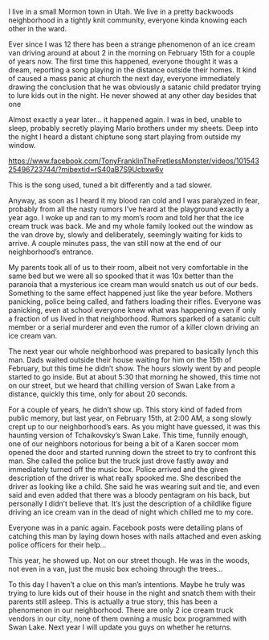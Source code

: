 I live in a small Mormon town in Utah. We live in a pretty backwoods neighborhood in a tightly knit community, everyone kinda knowing each other in the ward. 

Ever since I was 12 there has been a strange phenomenon of an ice cream van driving around at about 2 in the morning on February 15th for a couple of years now. The first time this happened, everyone thought it was a dream, reporting a song playing in the distance outside their homes. It kind of caused a mass panic at church the next day, everyone immediately drawing the conclusion that he was obviously a satanic child predator trying to lure kids out in the night. He never showed at any other day besides that one 

Almost exactly a year later… it happened again. I was in bed, unable to sleep, probably secretly playing Mario brothers under my sheets. Deep into the night I heard a distant chiptune song start playing from outside my window. 

https://www.facebook.com/TonyFranklinTheFretlessMonster/videos/10154325496723744/?mibextid=rS40aB7S9Ucbxw6v

This is the song used, tuned a bit differently and a tad slower. 

Anyway, as soon as I heard it my blood ran cold and I was paralyzed in fear, probably from all the nasty rumors I’ve heard at the playground exactly a year ago. I woke up and ran to my mom’s room and told her that the ice cream truck was back. Me and my whole family looked out the window as the van drove by, slowly and deliberately, seemingly waiting for kids to arrive. A couple minutes pass, the van still now at the end of our neighborhood’s entrance. 

My parents took all of us to their room, albeit not very comfortable in the same bed but we were all so spooked that it was 10x better than the paranoia that a mysterious ice cream man would snatch us out of our beds. Something to the same effect happened just like the year before. Mothers panicking, police being called, and fathers loading their rifles. Everyone was panicking, even at school everyone knew what was happening even if only a fraction of us lived in that neighborhood. Rumors sparked of a satanic cult member or a serial murderer and even the rumor of a killer clown driving an ice cream van.

The next year our whole neighborhood was prepared to basically lynch this man. Dads waited outside their house waiting for him on the 15th of February, but this time he didn’t show. The hours slowly went by and people started to go inside. But at about 5:30 that morning he showed, this time not on our street, but we heard that chilling version of Swan Lake from a distance, quickly this time, only for about 20 seconds.

For a couple of years, he didn’t show up. This story kind of faded from public memory, but last year, on February 15th, at 2:00 AM, a song slowly crept up to our neighborhood’s ears. As you might have guessed, it was this haunting version of Tchaikovsky’s Swan Lake. This time, funnily enough, one of our neighbors notorious for being a bit of a Karen soccer mom opened the door and started running down the street to try to confront this man. She called the police but the truck just drove fastly away and immediately turned off the music box. Police arrived and the given description of the driver is what really spooked me. She described the driver as looking like a child. She said he was wearing suit and tie, and even said and even added that there was a bloody pentagram on his back, but personally I didn’t believe that. It’s just the description of a childlike figure driving an ice cream van in the dead of night which chilled me to my core.

Everyone was in a panic again. Facebook posts were detailing plans of catching this man by laying down hoses with nails attached and even asking police officers for their help…

This year, he showed up. Not on our street though. He was in the woods, not even in a van, just the music box echoing through the trees…


To this day I haven’t a clue on this man’s intentions. Maybe he truly was trying to lure kids out of their house in the night and snatch them with their parents still asleep. This is actually a true story, this has been a phenomenon in our neighborhood. There are only 2 ice cream truck vendors in our city, none of them owning a music box programmed with Swan Lake. Next year I will update you guys on whether he returns.